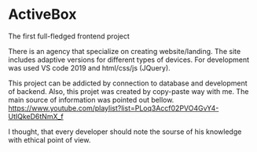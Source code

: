 # ActiveBox
The first full-fledged frontend project

There is an agency that specialize on creating website/landing. The site includes adaptive versions for different types of devices. For development was used VS code 2019 and html/css/js (JQuery).

This project can be addicted by connection to database and development of backend.
Also, this projet was created by copy-paste way with me. The main source of information was pointed out bellow.
https://www.youtube.com/playlist?list=PLoq3Accf02PVO4GvY4-UtIQkeD6tNmX_f

I thought, that every developer should note the sourse of his knowledge with ethical point of view.
